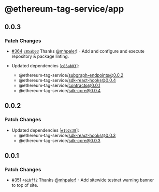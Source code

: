 # @ethereum-tag-service/app

## 0.0.3

### Patch Changes

- [#364](https://github.com/ethereum-tag-service/ets/pull/364) [`c85ab03`](https://github.com/ethereum-tag-service/ets/commit/c85ab033adbff506a27e0c747da01a0ac53e9f59) Thanks [@mhpaler](https://github.com/mhpaler)! - Add and configure and execute repository & package linting.

- Updated dependencies [[`c85ab03`](https://github.com/ethereum-tag-service/ets/commit/c85ab033adbff506a27e0c747da01a0ac53e9f59)]:
  - @ethereum-tag-service/subgraph-endpoints@0.0.2
  - @ethereum-tag-service/sdk-react-hooks@0.0.4
  - @ethereum-tag-service/contracts@0.0.1
  - @ethereum-tag-service/sdk-core@0.0.4

## 0.0.2

### Patch Changes

- Updated dependencies [[`e1b2c38`](https://github.com/ethereum-tag-service/ets/commit/e1b2c38f4c10b2f225d30354732004cf90620f1e)]:
  - @ethereum-tag-service/sdk-react-hooks@0.0.3
  - @ethereum-tag-service/sdk-core@0.0.3

## 0.0.1

### Patch Changes

- [#351](https://github.com/ethereum-tag-service/ets/pull/351) [`461bff2`](https://github.com/ethereum-tag-service/ets/commit/461bff23bcf29522b9d94fa4f3bd2524b4eac754) Thanks [@mhpaler](https://github.com/mhpaler)! - Add sitewide testnet warning banner to top of site.
